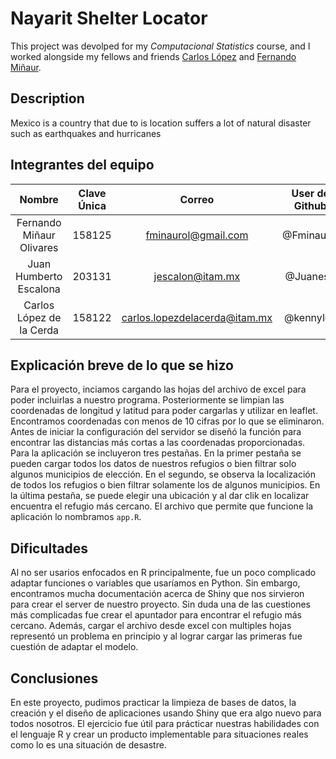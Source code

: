 # Nayarit Shelter Locator

This project was devolped for my *Computacional Statistics* course, and I worked alongside my fellows and friends [Carlos López](https://github.com/kennyldc) and [Fernando Miñaur](https://github.com/Fminaurol). 

## Description 

Mexico is a country that due to is location suffers a lot of natural disaster such as earthquakes and hurricanes

## Integrantes del equipo

Nombre|Clave Única|Correo|User de Github | 
|:---:|:---:|:---:|:---:|
|Fernando Miñaur Olivares|158125|fminaurol@gmail.com|@Fminaurol|
|Juan Humberto Escalona|203131|jescalon@itam.mx|@Juanes8|
|Carlos López de la Cerda|158122|carlos.lopezdelacerda@itam.mx|@kennyldc

## Explicación breve de lo que se hizo
Para el proyecto, inciamos cargando las hojas del archivo de excel para poder incluirlas a nuestro programa. Posteriormente se limpian las coordenadas de longitud y latitud para poder cargarlas y utilizar en leaflet. Encontramos coordenadas con menos de 10 cifras por lo que se eliminaron. Antes de iniciar la configuración del servidor se diseñó la función para encontrar las distancias más cortas a las coordenadas proporcionadas. Para la aplicación se incluyeron tres pestañas. En la primer pestaña se pueden cargar todos los datos de nuestros refugios o bien filtrar solo algunos municipios de elección. En el segundo, se observa la localización de todos los refugios o bien filtrar solamente los de algunos municipios. En la última pestaña, se puede elegir una ubicación y al dar clik en localizar encuentra el refugio más cercano. 
El archivo que permite que funcione la aplicación lo nombramos `app.R`.
## Dificultades
Al no ser usarios enfocados en R principalmente, fue un poco complicado adaptar funciones o variables que usaríamos en Python. Sin embargo, encontramos mucha documentación acerca de Shiny que nos sirvieron para crear el server de nuestro proyecto. Sin duda una de las cuestiones más complicadas fue crear el apuntador para encontrar el refugio más cercano. Además, cargar el archivo desde excel con multiples hojas representó un problema en principio y al lograr cargar las primeras fue cuestión de adaptar el modelo.
## Conclusiones
En este proyecto, pudimos practicar la limpieza de bases de datos, la creación y el diseño de aplicaciones usando Shiny que era algo nuevo para todos nosotros. El ejercicio fue útil para prácticar nuestras habilidades con el lenguaje R y crear un producto implementable para situaciones reales como lo es una situación de desastre.
